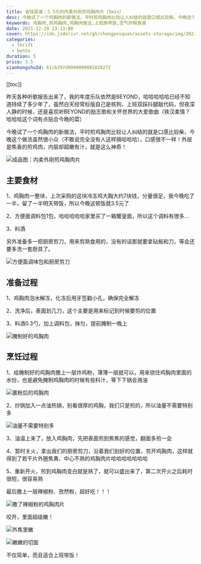 ```yaml
---
title: 省钱菜谱：3.5元的内柔外刚煎鸡胸肉片（5min）
desc: 今晚试了一个鸡胸肉的新做法，平时煎鸡胸肉比较让人纠结的就是口感比较柴，今晚这个做法虽然很小众（不敢说完全没有人这样搞哈哈哈），口感很不一样！外层是焦香的煎鸡肉，内层却超嫩有汁，就是这么神奇！
keywords: 鸡胸肉,煎鸡胸肉,鸡胸肉做法,上班族带饭,空气炸锅食谱
date: 2021-12-28 23:13:00
cover: https://cdn.jsdelivr.net/gh/chengpeiquan/assets-storage/img/2021/12/20211230010054.jpg
categories:
  - thrift
  - bento
duration: 5
price: 3.5
xiaohongshuId: 61cb297d0000000001028272
---
```


[[toc]]

昨天各种听歌报告出来了，我的年度乐队依然是BEYOND，哈哈哈哈哈已经不知道持续了多少年了，虽然白天经常标版自己是核狗，上班双踩抖腿敲代码，但夜深人静的时候，还是喜欢听BEYOND的励志歌和关怀世界的大爱歌曲（铁汉柔情？哈哈哈这个词有点贴合今晚的菜）

今晚试了一个鸡胸肉的新做法，平时煎鸡胸肉比较让人纠结的就是口感比较柴，今晚这个做法虽然很小众（不敢说完全没有人这样搞哈哈哈），口感很不一样！外层是焦香的煎鸡肉，内层却超嫩有汁，就是这么神奇！

![成品图：内柔外刚煎鸡胸肉片](https://cdn.jsdelivr.net/gh/chengpeiquan/assets-storage/img/2021/12/20211230010429.jpg)

## 主要食材

1、鸡胸肉一整块，上次采购的这块冷冻鸡大胸大约7块钱，分量很足，我今晚吃了一半，留了一半明天带饭，所以今晚这顿饭就3.5元了

2、方便面调料包1包，哈哈哈哈哈家里买了一箱蟹皇面，所以这个调料有很多…

3、料酒

另外准备多一把厨房剪刀，用来剪熟食用的，没有的话那就要拿砧板和刀，等会还要多洗一套厨具了。

![方便面调味包和厨房剪刀](https://cdn.jsdelivr.net/gh/chengpeiquan/assets-storage/img/2021/12/20211230010424.jpg)

## 准备过程

1、鸡胸肉泡水解冻，化冻后用牙签戳小孔，确保完全解冻

2、洗净后，表面划几刀，这个主要是用来标记到时候要剪的位置

3、料酒0.3勺，加上调料包，抹匀，提前腌制一晚上

![腌制好的鸡胸肉](https://cdn.jsdelivr.net/gh/chengpeiquan/assets-storage/img/2021/12/20211230010425.jpg)

## 烹饪过程

1、给腌制好的鸡胸肉撒上一层炸鸡粉，薄薄一层就可以，用来锁住鸡胸肉里面的水份，也是避免腌制鸡胸肉的时候有些料汁，等下下锅会溅油

![裹粉后的鸡胸肉](https://cdn.jsdelivr.net/gh/chengpeiquan/assets-storage/img/2021/12/20211230010426.jpg)

2、炒锅加入一点油热锅，别看很厚的鸡胸，我们只是煎的，所以油量不需要特别多

![油量不需要特别多](https://cdn.jsdelivr.net/gh/chengpeiquan/assets-storage/img/2021/12/20211230010427.jpg)

3、油温上来了，放入鸡胸肉，先把表面煎到焦焦的感觉，翻面多煎一会

4、暂时关火，拿出我们的厨房剪刀，沿着我们划好的位置，剪开鸡胸肉，这样就得到了若干片外圈焦黄、中心不熟的鸡胸肉片哈哈哈哈哈哈哈

5、重新开火，煎到鸡胸肉变白就是熟了，就可以盛出来了，第二次开火之后耗时很短，很容易熟

最后撒上一层辣椒粉、孜然粉，超好吃！！！

![撒了辣椒粉的鸡胸肉片](https://cdn.jsdelivr.net/gh/chengpeiquan/assets-storage/img/2021/12/20211230010428.jpg)

咬开，里面超级嫩！

![外焦里嫩](https://cdn.jsdelivr.net/gh/chengpeiquan/assets-storage/img/2021/12/20211230010431.jpg)

![嫩嫩的切面](https://cdn.jsdelivr.net/gh/chengpeiquan/assets-storage/img/2021/12/20211230010430.jpg)

不仅简单，而且适合上班带饭！
